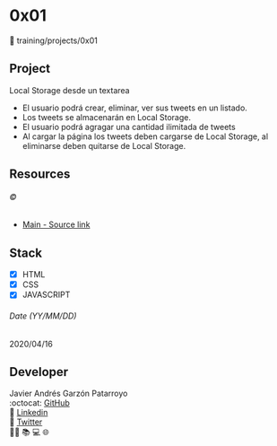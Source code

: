 # 0x01
:open_file_folder: training/projects/0x01

## Project
Local Storage desde un textarea
* El usuario podrá crear, eliminar, ver sus tweets en un listado.
* Los tweets se almacenarán en Local Storage.
* El usuario podrá agragar una cantidad ilimitada de tweets
* Al cargar la página los tweets deben cargarse de Local Storage, al eliminarse deben quitarse de Local Storage.

## Resources
###### :copyright:
* [Main - Source link](https://www.udemy.com/course/javascript-moderno-guia-definitiva-construye-10-proyectos/learn/lecture/9084422#content)

## Stack
* [x] HTML
* [X] CSS
* [X] JAVASCRIPT

###### Date (YY/MM/DD)
2020/04/16

## Developer
Javier Andrés Garzón Patarroyo  
:octocat: [GitHub](https://github.com/javierandresgp/)  
:link: [Linkedin](https://www.linkedin.com/in/javierandresgp/)  
:link: [Twitter](https://twitter.com/javierandresgp0)  
:man_technologist: :books: :computer: :globe_with_meridians: